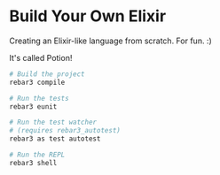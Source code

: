 Build Your Own Elixir
=====================

Creating an Elixir-like language from scratch. For fun. :)

It's called Potion!

```sh
# Build the project
rebar3 compile

# Run the tests
rebar3 eunit

# Run the test watcher
# (requires rebar3_autotest)
rebar3 as test autotest

# Run the REPL
rebar3 shell
```
